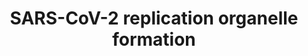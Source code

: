 ---
annotations:
- id: DOID:0080600
  parent: disease by infectious agent
  type: Disease Ontology
  value: COVID-19
- id: PW:0001028
  parent: disease pathway
  type: Pathway Ontology
  value: infectious disease pathway
- id: PW:0000013
  parent: disease pathway
  type: Pathway Ontology
  value: disease pathway
authors:
- NhungP
- Eweitz
- Egonw
- Mkutmon
citedin: ''
communities:
- COVID19
description: Components of the class III PI3K complex is speculated to promote SARS-CoV-2
  replication. PI3P and DFCP1 contribute to the formation of double membrane vesicles
  needed for viral replication. Nsp3 protein from SARS-CoV 2 stimulates the accumulation
  of PI3P.
last-edited: 2024-03-28
ndex: null
organisms:
- Homo sapiens
redirect_from:
- /index.php/Pathway:WP5156
- /instance/WP5156
- /instance/WP5156_r129372
revision: r129372
schema-jsonld:
- '@context': https://schema.org/
  '@id': https://wikipathways.github.io/pathways/WP5156.html
  '@type': Dataset
  creator:
    '@type': Organization
    name: WikiPathways
  description: Components of the class III PI3K complex is speculated to promote SARS-CoV-2
    replication. PI3P and DFCP1 contribute to the formation of double membrane vesicles
    needed for viral replication. Nsp3 protein from SARS-CoV 2 stimulates the accumulation
    of PI3P.
  keywords:
  - AMBRA
  - ATG14
  - Beclin-1
  - DFCP1
  - PI3P
  - VPS15
  - VPS34
  - nsp3
  - rep 1ab
  license: CC0
  name: SARS-CoV-2 replication organelle formation
seo: CreativeWork
title: SARS-CoV-2 replication organelle formation
wpid: WP5156
---